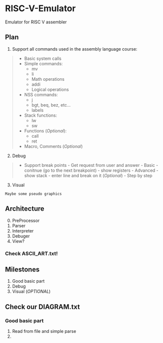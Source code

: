 # RISC-V-Emulator
Emulator for RISC V assembler

## Plan
  1. Support all commands used in the assembly language course:

>* Basic system calls
>* Simple commands:
>	  * mv
 >   * li
 >   * Math operations
 >   * addi
 >   * Logical operations
 >  * NSS commands:
 >    * j
 >    * bgt, beq, bez, etc...
 >    * labels
 >  * Stack functions:
 >    * lw
 >    * sw
 >  * Functions (*Optional*):
 >    * call
 >    * ret
 >  * Macro, Comments (*Optional*)

  2. Debug

  > - Support break points
    - Get request from user and answer
      - Basic
        - conitnue (go to the next breakpoint)
        - show registers
      - Advanced
        - show stack
        - enter line and break on it (*Optional*)
    - Step by step

  3. Visual

    Maybe some pseudo graphics

## Architecture

  0. PreProcessor
  1. Parser 
  2. Interpreter 
  3. Debuger
  4. View?  

### Check ASCII_ART.txt!

## Milestones

  1. Good basic part
  2. Debug
  3. Visual (*OPTIONAL*)

## Check our DIAGRAM.txt

### Good basic part

  1. Read from file and simple parse
  2. 
